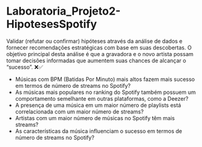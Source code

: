 # Laboratoria_Projeto2-HipotesesSpotify
Validar (refutar ou confirmar) hipóteses através da análise de dados e fornecer recomendações estratégicas com base em suas descobertas. O objetivo principal desta análise é que a gravadora e o novo artista possam tomar decisões informadas que aumentem suas chances de alcançar o “sucesso”. ❌✅

- Músicas com BPM (Batidas Por Minuto) mais altos fazem mais sucesso em termos de número de streams no Spotify?
- As músicas mais populares no ranking do Spotify também possuem um comportamento semelhante em outras plataformas, como a Deezer?
- A presença de uma música em um maior número de playlists está correlacionada com um maior número de streams?
- Artistas com um maior número de músicas no Spotify têm mais streams?
- As características da música influenciam o sucesso em termos de número de streams no Spotify?
